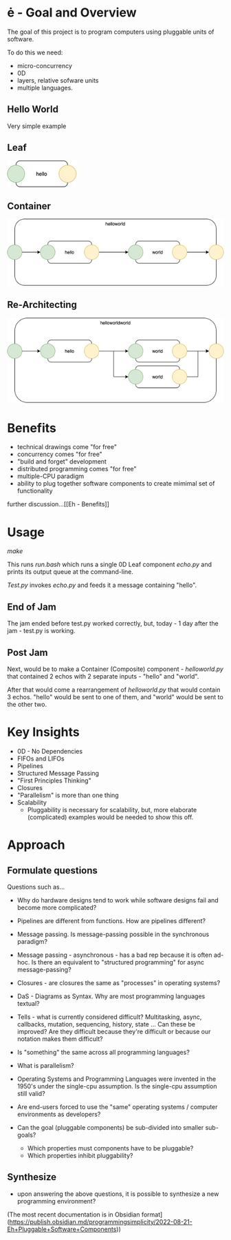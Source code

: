 # ė - Goal and Overview

The goal of this project is to program computers using pluggable units of software.

To do this we need:
- micro-concurrency
- 0D
- layers, relative sofware units
- multiple languages.

## Hello World 
Very simple example
## Leaf
![Leaf](./hello%20world%20eh-Leaf.png)

## Container
![Container](hello%20world%20eh-helloworld.png)

## Re-Architecting
![Different%20Routing](hello%20world%20eh-helloworldworld.png)

# Benefits
- technical drawings come "for free"
- concurrency comes "for free"
- "build and forget" development
- distributed programming comes "for free"
- multiple-CPU paradigm
- ability to plug together software components to create mimimal set of functionality

further discussion...[[Eh - Benefits]]

# Usage
*make*

This runs *run.bash* which runs a single 0D Leaf component *echo.py* and prints its output queue at the command-line.

*Test.py* invokes *echo.py* and feeds it a message containing "hello".

## End of Jam
The jam ended before test.py worked correctly, but, today - 1 day after the jam - test.py is working.

## Post Jam
Next, would be to make a Container (Composite) component - *helloworld.py* that contained 2 echos with 2 separate inputs - "hello" and "world".

After that would come a rearrangement of *helloworld.py* that would contain 3 echos.  "hello" would be sent to one of them, and "world" would be sent to the other two.

# Key Insights
- 0D - No Dependencies 
- FIFOs and LIFOs
- Pipelines
- Structured Message Passing
- "First Principles Thinking"
- Closures
- "Parallelism" is more than one thing
- Scalability
	- Pluggability is necessary for scalability, but, more elaborate (complicated) examples would be needed to show this off.

# Approach

## Formulate questions
Questions such as...
- Why do hardware designs tend to work while software designs fail and become more complicated?
- Pipelines are different from functions.  How are pipelines different? 
- Message passing.  Is message-passing possible in the synchronous paradigm?
- Message passing - asynchronous - has a bad rep because it is often ad-hoc.  Is there an equivalent to "structured programming" for async message-passing?
- Closures - are closures the same as "processes" in operating systems? 
- DaS - Diagrams as Syntax.  Why are most programming languages textual?
- Tells - what is currently considered difficult?  Multitasking, async, callbacks, mutation, sequencing, history, state ... Can these be improved?  Are they difficult because they're difficult or because our notation makes them difficult?
- Is "something" the same across all programming languages?
- What is parallelism?
- Operating Systems and Programming Languages were invented in the 1950's under the single-cpu assumption.  Is the single-cpu assumption still valid?
- Are end-users forced to use the "same" operating systems / computer environments as developers?

- Can the goal (pluggable components) be sub-divided into smaller sub-goals?
	- Which properties must components have to be pluggable?
	- Which properties inhibit pluggability?


## Synthesize
- upon answering the above questions, it is possible to synthesize a new programming environment?

(The most recent documentation is in Obsidian format](https://publish.obsidian.md/programmingsimplicity/2022-08-21-Eh+Pluggable+Software+Components))


